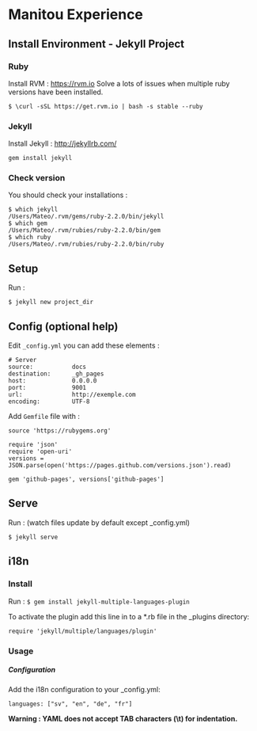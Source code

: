 # Manitou Experience

## Install Environment - Jekyll Project

### Ruby
Install RVM : https://rvm.io
Solve a lots of issues when multiple ruby versions have been installed.

```
$ \curl -sSL https://get.rvm.io | bash -s stable --ruby
```

### Jekyll
Install Jekyll : http://jekyllrb.com/

```
gem install jekyll
```

### Check version
You should check your installations :

```
$ which jekyll
/Users/Mateo/.rvm/gems/ruby-2.2.0/bin/jekyll
$ which gem
/Users/Mateo/.rvm/rubies/ruby-2.2.0/bin/gem
$ which ruby
/Users/Mateo/.rvm/rubies/ruby-2.2.0/bin/ruby
```




## Setup
Run :

```
$ jekyll new project_dir
```


## Config (optional help)
Edit ```_config.yml``` you can add these elements :

```
# Server
source:           docs
destination:      _gh_pages
host:             0.0.0.0
port:             9001
url:              http://exemple.com
encoding:         UTF-8
```

Add ```Gemfile``` file with :

```
source 'https://rubygems.org'

require 'json'
require 'open-uri'
versions = JSON.parse(open('https://pages.github.com/versions.json').read)

gem 'github-pages', versions['github-pages']
```


## Serve
Run : (watch files update by default except _config.yml)

```
$ jekyll serve
```



## i18n

### Install

Run : ```$ gem install jekyll-multiple-languages-plugin```

To activate the plugin add this line in to a *.rb file in the _plugins directory:

```
require 'jekyll/multiple/languages/plugin'
```

### Usage
##### Configuration
Add the i18n configuration to your _config.yml:

```
languages: ["sv", "en", "de", "fr"]
```

**Warning : YAML does not accept TAB characters (\t) for indentation.**



